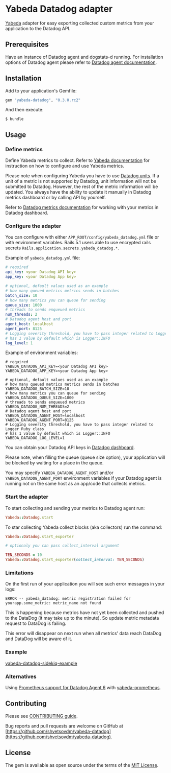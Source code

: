 # Yabeda Datadog adapter

[Yabeda](https://github.com/yabeda-rb/yabeda) adapter for easy exporting collected custom metrics from your application to the Datadog API.

## Prerequisites

Have an instance of Datadog agent and dogstats-d running. For installation options of Datadog agent please refer to [Datadog agent documentation](https://docs.datadoghq.com/agent/).

## Installation

Add to your application's Gemfile:

```ruby
gem "yabeda-datadog", "0.3.0.rc2"
```

And then execute:

    $ bundle

## Usage

### Define metrics

Define Yabeda metrics to collect. Refer to [Yabeda documentation](https://github.com/yabeda-rb/yabeda) for instruction on how to configure and use Yabeda metrics.

Please note when configuring Yabeda you have to use [Datadog units](https://docs.datadoghq.com/developers/metrics/#units).
If a unit of a metric is not supported by Datadog, unit information will not be submitted to Datadog. However, the rest of the metric information will be updated.
You always have the ability to update it manually in Datadog metrics dashboard or by calling API by yourself.

Refer to [Datadog metrics documentation](https://docs.datadoghq.com/graphing/metrics/) for working with your metrics in Datadog dashboard.

### Configure the adapter

You can configure with either `APP_ROOT/config/yabeda_datadog.yml` file or with environment variables.
Rails 5.1 users able to use encrypted rails secrets `Rails.application.secrets.yabeda_datadog.*`.

Example of `yabeda_datadog.yml` file:

```yaml
# required
api_key: <your Datadog API key>
app_key: <your Datadog App key>

# optional, default values used as an example
# how many queued metrics metrics sends in batches
batch_size: 10
# how many metrics you can queue for sending
queue_size: 1000
# threads to sends enqueued metrics
num_threads: 2
# Datadog agent host and port
agent_host: localhost
agent_port: 8125
# Logging severity threshold, you have to pass integer related to Logger Ruby class
# has 1 value by default which is Logger::INFO
log_level: 1
```

Example of environment variables:

```shell
# required
YABEDA_DATADOG_API_KEY=<your Datadog API key>
YABEDA_DATADOG_APP_KEY=<your Datadog App key>

# optional, default values used as an example
# how many queued metrics metrics sends in batches
YABEDA_DATADOG_BATCH_SIZE=10
# how many metrics you can queue for sending
YABEDA_DATADOG_QUEUE_SIZE=1000
# threads to sends enqueued metrics
YABEDA_DATADOG_NUM_THREADS=2
# Datadog agent host and port
YABEDA_DATADOG_AGENT_HOST=localhost
YABEDA_DATADOG_AGENT_PORT=8125
# Logging severity threshold, you have to pass integer related to Logger Ruby class
# has 1 value by default which is Logger::INFO
YABEDA_DATADOG_LOG_LEVEL=1
```

You can obtain your Datadog API keys in [Datadog dashboard](https://app.datadoghq.com/account/settings#api).

Please note, when filling the queue (queue size option), your application will be blocked by waiting for a place in the queue.

You may specify `YABEDA_DATADOG_AGENT_HOST` and/or `YABEDA_DATADOG_AGENT_PORT` environment variables if your Datadog agent is running not on the same host as an app/code that collects metrics.

### Start the adapter

To start collecting and sending your metrics to Datadog agent run:

```ruby
Yabeda::Datadog.start
```

To star collecting Yabeda collect blocks (aka collectors) run the command:

```ruby
Yabeda::Datadog.start_exporter

# optionaly you can pass collect_interval argument

TEN_SECONDS = 10
Yabeda::Datadog.start_exporter(collect_interval: TEN_SECONDS)
```

### Limitations

On the first run of your application you will see such error messages in your logs:

    ERROR -- yabeda_datadog: metric registration failed for yourapp.some_metric: metric_name not found

This is happening because metrics have not yet been collected and pushed to the DataDog (it may take up to the minute). So update metric metadata request to DataDog is failing.

This error will disappear on next run when all metrics' data reach DataDog and DataDog will be aware of it.

### Example

[yabeda-datadog-sidekiq-example](https://github.com/shvetsovdm/yabeda-datadog-sidekiq-example)

### Alternatives

Using [Prometheus support for Datadog Agent 6](https://www.datadoghq.com/blog/monitor-prometheus-metrics/) with [yabeda-prometheus](https://github.com/yabeda-rb/yabeda-prometheus).

## Contributing

Please see [CONTRIBUTING guide](/CONTRIBUTING.md).

Bug reports and pull requests are welcome on GitHub at [https://github.com/shvetsovdm/yabeda-datadog](https://github.com/shvetsovdm/yabeda-datadog).

## License

The gem is available as open source under the terms of the [MIT License](https://opensource.org/licenses/MIT).
